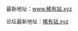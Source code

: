 <p>最新地址：<a href="http://www.稀有站.xyz/" target="_blank">www.稀有站.xyz</a></p>
<p>论坛最新地址：<a href="http:稀有站.xyz/" target="_blank">稀有站.xyz</a></p>
</body></html>
